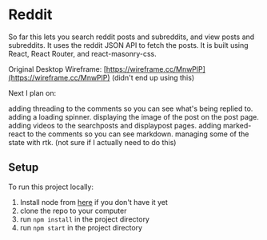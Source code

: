 # Reddit

So far this lets you search reddit posts and subreddits, and view posts and subreddits. It uses the reddit JSON API to fetch the posts. It is built using React, React Router, and react-masonry-css.

Original Desktop Wireframe: [https://wireframe.cc/MnwPlP](https://wireframe.cc/MnwPlP) (didn't end up using this)

Next I plan on:

 adding threading to the comments so you can see what's being replied to.
 adding a loading spinner.
 displaying the image of the post on the post page.
 adding videos to the searchposts and displaypost pages.
 adding marked-react to the comments so you can see markdown.
 managing some of the state with rtk. (not sure if I actually need to do this)

## Setup

To run this project locally:

1. Install node from [here](https://nodejs.org/en/download/current/) if you don't have it yet
2. clone the repo to your computer
3. run `npm install` in the project directory
4. run `npm start` in the project directory
